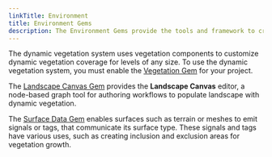 ```yaml
---
linkTitle: Environment
title: Environment Gems
description: The Environment Gems provide the tools and framework to create natural-looking vegetation in Open 3D Engine (O3DE) projects.
---
```


The dynamic vegetation system uses vegetation components to customize dynamic vegetation coverage for levels of any size. To use the dynamic vegetation system, you must enable the [Vegetation Gem](./vegetation) for your project.

The [Landscape Canvas Gem](./landscape-canvas) provides the **Landscape Canvas** editor, a node-based graph tool for authoring workflows to populate landscape with dynamic vegetation.

<!-- The [Vegetation Assets Gem](./vegetation-gem-assets) provides vegetation models, textures, and other assets and samples for use with the Vegetation Gem and **Landscape Canvas**. -->

The [Surface Data Gem](./surface-data) enables surfaces such as terrain or meshes to emit signals or tags, that communicate its surface type. These signals and tags have various uses, such as creating inclusion and exclusion areas for vegetation growth.
